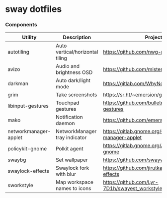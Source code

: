 # sway dotfiles

### Components

Utility               | Description                     | Project
--------------------- | ------------------------------- | ----------------------------------------
autotiling            | Auto vertical/horizontal tiling | https://github.com/nwg-piotr/autotiling
avizo                 | Audio and brightness OSD        | https://github.com/misterdanb/avizo
darkman               | Auto dark/light mode            | https://gitlab.com/WhyNotHugo/darkman
grim                  | Take screenshots                | https://sr.ht/~emersion/grim
libinput-gestures     | Touchpad gestures               | https://github.com/bulletmark/libinput-gestures
mako                  | Notification daemon             | https://github.com/emersion/mako
networkmanager-applet | NetworkManager tray indicator   | https://gitlab.gnome.org/GNOME/network-manager-applet
policykit-gnome       | Polkit agent                    | https://gitlab.gnome.org/Archive/policykit-gnome
swaybg                | Set wallpaper                   | https://github.com/swaywm/swaybg
swaylock-effects      | Swaylock fork with blur         | https://github.com/jirutka/swaylock-effects
sworkstyle            | Map workspace names to icons    | https://github.com/Lyr-7D1h/swayest_workstyle
